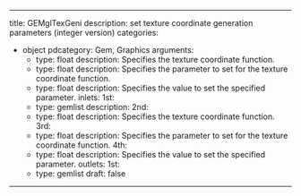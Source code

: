 
---
title: GEMglTexGeni
description: set texture coordinate generation parameters (integer version)
categories:
  - object
pdcategory: Gem, Graphics
arguments:
    - type: float
      description: Specifies the texture coordinate function.
    - type: float
      description: Specifies the parameter to set for the texture coordinate function.
    - type: float
      description: Specifies the value to set the specified parameter.
inlets:
  1st:
    - type: gemlist
      description:
  2nd:
    - type: float
      description: Specifies the texture coordinate function.
  3rd:
    - type: float
      description: Specifies the parameter to set for the texture coordinate function.
  4th:
    - type: float
      description: Specifies the value to set the specified parameter.
outlets:
  1st:
    - type: gemlist
draft: false
---

